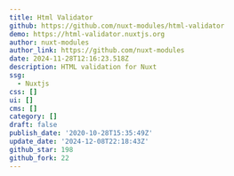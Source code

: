 ```yaml
---
title: Html Validator
github: https://github.com/nuxt-modules/html-validator
demo: https://html-validator.nuxtjs.org
author: nuxt-modules
author_link: https://github.com/nuxt-modules
date: 2024-11-28T12:16:23.518Z
description: HTML validation for Nuxt
ssg:
  - Nuxtjs
css: []
ui: []
cms: []
category: []
draft: false
publish_date: '2020-10-28T15:35:49Z'
update_date: '2024-12-08T22:18:43Z'
github_star: 198
github_fork: 22
---
```

